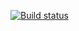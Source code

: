 [![Build status](https://ci.appveyor.com/api/projects/status/yvbhcnb6q2cng6a1?svg=true)](https://ci.appveyor.com/project/netology-code-samples/aqa-ci-demo)